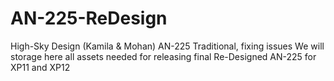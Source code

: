 # AN-225-ReDesign
High-Sky Design (Kamila & Mohan)
AN-225 Traditional, fixing issues
We will storage here all assets needed for releasing final Re-Designed AN-225 for XP11 and XP12

